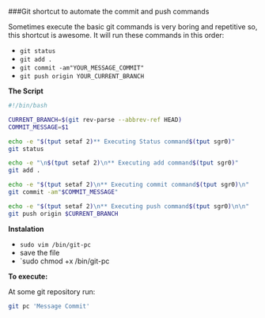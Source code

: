 ###Git shortcut to automate the commit and push commands

Sometimes execute the basic git commands is very boring and repetitive so, this shortcut is awesome. It will run these commands in this order:

- `git status`
- `git add .`
- `git commit -am"YOUR_MESSAGE_COMMIT"`
- `git push origin YOUR_CURRENT_BRANCH`

**The Script**

```bash
#!/bin/bash

CURRENT_BRANCH=$(git rev-parse --abbrev-ref HEAD)
COMMIT_MESSAGE=$1

echo -e "$(tput setaf 2)** Executing Status command$(tput sgr0)"
git status

echo -e "\n$(tput setaf 2)\n** Executing add command$(tput sgr0)"
git add .

echo -e "$(tput setaf 2)\n** Executing commit command$(tput sgr0)\n"
git commit -am"$COMMIT_MESSAGE"

echo -e "$(tput setaf 2)\n** Executing push command$(tput sgr0)\n\n"
git push origin $CURRENT_BRANCH
```

**Instalation**

- `sudo vim /bin/git-pc`
- save the file
- `sudo chmod +x /bin/git-pc

**To execute:**

At some git repository run:

```bash
git pc 'Message Commit'
```